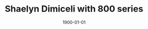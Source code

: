 ---
title: Shaelyn Dimiceli with 800 series
date: 1900-01-01
# description: Ea vis perpetua complectitur, te nec molestiae adversarium. Corpora nominati mediocritatem te sea, no purto periculis mei. Ut nec quod intellegat, ut tation quaeque vim. His vocent appetere ut, duo in choro instructior.
thumb: /assets/images/photo-gallery/shaelyn-dimiceli-irt800.jpg
image: /assets/images/photo-gallery/shaelyn-dimiceli-irt800.jpg
angler-name: Shaelyn Dimiceli
# angler-links: 
#     website: a-url-goes-here
#     twitter: a-url-goes-here
#     facebook: a-url-goes-here
#     instagram: a-url-goes-here
#     pinterest: a-url-goes-here

reel-type: spinning
reel-series: 800

# location: Someplace, United States
# fish: Some Big Fish
# fish-length: 49 in.
# fish-weight: 78 lbs.
---